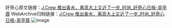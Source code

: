 好奇心原文链接：[J.Crew 推出香水，离高大上又近了一步_时尚_好奇心日报-吴亭蓉](https://www.qdaily.com/articles/1951.html)
WebArchive归档链接：[J.Crew 推出香水，离高大上又近了一步_时尚_好奇心日报-吴亭蓉](http://web.archive.org/web/20160516195932/http://www.qdaily.com:80/articles/1951.html)
![image](http://ww3.sinaimg.cn/large/007d5XDply1g3v66jdsjtj30u03um7wh)